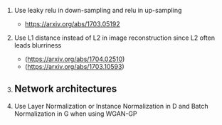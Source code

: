 1. Use leaky relu in down-sampling and relu in up-sampling 
    - https://arxiv.org/abs/1703.05192

2. Use L1 distance instead of L2 in image reconstruction since L2 often leads blurriness
    - (https://arxiv.org/abs/1704.02510)
    - (https://arxiv.org/abs/1703.10593)

3. Network architectures
    - 

4. Use Layer Normalization or Instance Normalization in D and Batch Normalization in G when using WGAN-GP